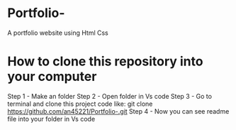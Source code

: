 # Portfolio-
A portfolio website using Html Css

# How to clone this repository into your computer
Step 1 - Make an folder 
Step 2 - Open folder in Vs code 
Step 3 - Go to terminal and clone this project code like:
git clone https://github.com/an45221/Portfolio-.git 
Step 4 - Now you can see readme file into your folder in Vs code

